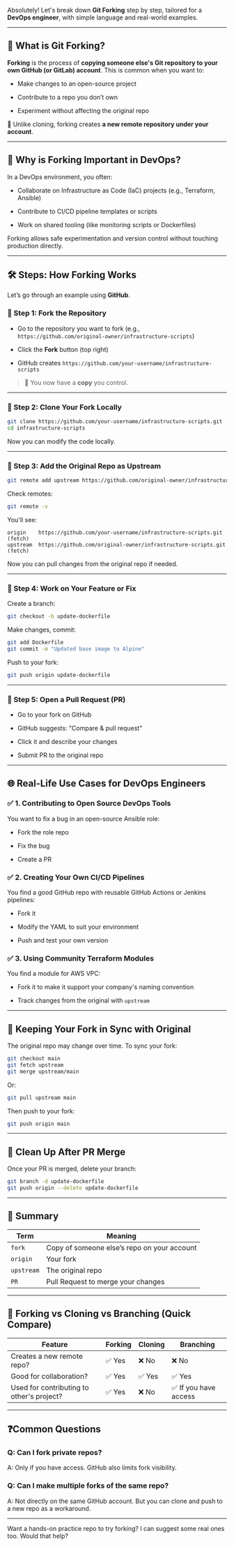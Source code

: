 Absolutely! Let's break down **Git Forking** step by step, tailored for a **DevOps engineer**, with simple language and real-world examples.

---

## 🚀 What is Git Forking?

**Forking** is the process of **copying someone else's Git repository to your own GitHub (or GitLab) account**. This is common when you want to:

- Make changes to an open-source project
    
- Contribute to a repo you don’t own
    
- Experiment without affecting the original repo
    

🔁 Unlike cloning, forking creates **a new remote repository under your account**.

---

## 🧠 Why is Forking Important in DevOps?

In a DevOps environment, you often:

- Collaborate on Infrastructure as Code (IaC) projects (e.g., Terraform, Ansible)
    
- Contribute to CI/CD pipeline templates or scripts
    
- Work on shared tooling (like monitoring scripts or Dockerfiles)
    

Forking allows safe experimentation and version control without touching production directly.

---

## 🛠️ Steps: How Forking Works

Let’s go through an example using **GitHub**.

### 👣 Step 1: Fork the Repository

- Go to the repository you want to fork (e.g., `https://github.com/original-owner/infrastructure-scripts`)
    
- Click the **Fork** button (top right)
    
- GitHub creates `https://github.com/your-username/infrastructure-scripts`
    

> 🔁 You now have a **copy** you control.

---

### 👣 Step 2: Clone Your Fork Locally

```bash
git clone https://github.com/your-username/infrastructure-scripts.git
cd infrastructure-scripts
```

Now you can modify the code locally.

---

### 👣 Step 3: Add the Original Repo as Upstream

```bash
git remote add upstream https://github.com/original-owner/infrastructure-scripts.git
```

Check remotes:

```bash
git remote -v
```

You'll see:

```
origin    https://github.com/your-username/infrastructure-scripts.git (fetch)
upstream  https://github.com/original-owner/infrastructure-scripts.git (fetch)
```

Now you can pull changes from the original repo if needed.

---

### 👣 Step 4: Work on Your Feature or Fix

Create a branch:

```bash
git checkout -b update-dockerfile
```

Make changes, commit:

```bash
git add Dockerfile
git commit -m "Updated base image to Alpine"
```

Push to your fork:

```bash
git push origin update-dockerfile
```

---

### 👣 Step 5: Open a Pull Request (PR)

- Go to your fork on GitHub
    
- GitHub suggests: "Compare & pull request"
    
- Click it and describe your changes
    
- Submit PR to the original repo
    

---

## 🌐 Real-Life Use Cases for DevOps Engineers

### ✅ 1. **Contributing to Open Source DevOps Tools**

You want to fix a bug in an open-source Ansible role:

- Fork the role repo
    
- Fix the bug
    
- Create a PR
    

### ✅ 2. **Creating Your Own CI/CD Pipelines**

You find a good GitHub repo with reusable GitHub Actions or Jenkins pipelines:

- Fork it
    
- Modify the YAML to suit your environment
    
- Push and test your own version
    

### ✅ 3. **Using Community Terraform Modules**

You find a module for AWS VPC:

- Fork it to make it support your company's naming convention
    
- Track changes from the original with `upstream`
    

---

## 🔁 Keeping Your Fork in Sync with Original

The original repo may change over time. To sync your fork:

```bash
git checkout main
git fetch upstream
git merge upstream/main
```

Or:

```bash
git pull upstream main
```

Then push to your fork:

```bash
git push origin main
```

---

## 🧹 Clean Up After PR Merge

Once your PR is merged, delete your branch:

```bash
git branch -d update-dockerfile
git push origin --delete update-dockerfile
```

---

## 🧠 Summary

|Term|Meaning|
|---|---|
|`fork`|Copy of someone else’s repo on your account|
|`origin`|Your fork|
|`upstream`|The original repo|
|`PR`|Pull Request to merge your changes|

---

## 🎯 Forking vs Cloning vs Branching (Quick Compare)

|Feature|Forking|Cloning|Branching|
|---|---|---|---|
|Creates a new remote repo?|✅ Yes|❌ No|❌ No|
|Good for collaboration?|✅ Yes|✅ Yes|✅ Yes|
|Used for contributing to other's project?|✅ Yes|❌ No|✅ If you have access|

---

## ❓Common Questions

### Q: Can I fork private repos?

A: Only if you have access. GitHub also limits fork visibility.

### Q: Can I make multiple forks of the same repo?

A: Not directly on the same GitHub account. But you can clone and push to a new repo as a workaround.

---

Want a hands-on practice repo to try forking? I can suggest some real ones too. Would that help?